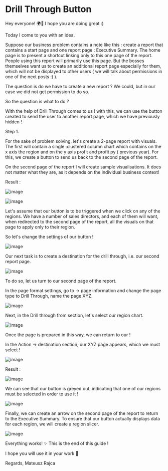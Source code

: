 # Drill Through Button

Hey everyone! 🌍🤝
I hope you are doing great :)

Today I come to you with an idea. 

Suppose our business problem contains a note like this :
create a report that contains a start page and one report page : Executive Summary. The home page is to present a shortcut linking only to this one page of the report. 
People using this report will primarily use this page. But the bosses themselves want us to create an additional report page especially for them, which will not be displayed to other users ( we will talk about permissions in one of the next posts :) ). 

The question is do we have to create a new report ? 
We could, but in our case we did not get permission to do so.

So the question is what to do ? 

With the help of Drill Through comes to us !
with this, we can use the button created to send the user to another report page, which we have previously hidden !

Step 1.

For the sake of problem solving, let's create a 2-page report with visuals.
The first will contain a single :clustered column chart which contains on the x axis the region and on the y axis profit and profit py ( previous year).
For this, we create a button to send us back to the second page of the report.

On the second page of the report I will create sample visualisations. It does not matter what they are, as it depends on the individual business context!

Result :

![image](https://github.com/user-attachments/assets/b0faf409-c845-4b67-8c9b-f6933b52df49)


![image](https://github.com/user-attachments/assets/5ce72b65-6806-4252-b356-1fa835528b83)

Let's assume that our button is to be triggered when we click on any of the regions.
We have a number of sales directors, and each of them will want, when redirected to the second page of the report, all the visuals on that page to apply only to their region.

So let's change the settings of our button !

![image](https://github.com/user-attachments/assets/7cd2ef2e-e784-4262-8209-713e83d2e182)

Our next task is to create a destination for the drill through, i.e. our second report page. 

![image](https://github.com/user-attachments/assets/b669a2b5-a8bb-409b-a097-20c6e68c9db4)

To do so, let us turn to our second page of the report.

In the page format settings, go to -> page information and change the page type to Drill Through, name the page XYZ.

![image](https://github.com/user-attachments/assets/cf480222-f57e-41b8-9916-ecb655113c09)

Next, in the Drill through from section, let's select our region chart.

![image](https://github.com/user-attachments/assets/9c072475-1415-4835-8209-4b3a8b09aa14)

Once the page is prepared in this way, we can return to our !

In the Action -> destination section, our XYZ page appears, which we must select !

![image](https://github.com/user-attachments/assets/9fa2baac-9957-4e72-8aaa-a56a21c1daff)

Result :

![image](https://github.com/user-attachments/assets/84b19a8a-9300-49d0-8384-c6ffd2ea5ce7)

We can see that our button is greyed out, indicating that one of our regions must be selected in order to use it ! 

![image](https://github.com/user-attachments/assets/2fe699f9-f03a-4e5c-8faf-7561cff48ba5)

Finally, we can create an arrow on the second page of the report to return to the Executive Summary.
To ensure that our button actually displays data for each region, we will create a region slicer.

![image](https://github.com/user-attachments/assets/c24cd68d-4cb5-4c6d-be94-3e10d16f0c05)




Everything works! ✨ 
This is the end of this guide ! 

I hope you will use it in your work 🚀

Regards,
Mateusz Rajca







